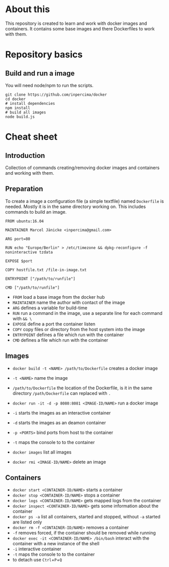 # About this
This repository is created to learn and work with docker images and containers.
It contains some base images and there Dockerfiles to work with them.

# Repository basics
## Build and run a image
You will need node/npm to run the scripts.

    git clone https://github.com/inpercima/docker
    cd docker
    # install dependencies
    npm install
    # build all images
    node build.js

# Cheat sheet
## Introduction
Collection of commands creating/removing docker images and containers and working with them.

## Preparation
To create a image a configuration file (a simple textfile) named `Dockerfile` is needed. Mostly it is in the same directory working on.
This includes commands to build an image.

    FROM ubuntu:16.04

    MAINTAINER Marcel Jänicke <inpercima@gmail.com>

    ARG port=80

    RUN echo "Europe/Berlin" > /etc/timezone && dpkg-reconfigure -f noninteractive tzdata

    EXPOSE $port

    COPY hostfile.txt /file-in-image.txt

    ENTRYPOINT ["/path/to/runfile"]

    CMD ["/path/to/runfile"]

* `FROM` load a base image from the docker hub
* `MAINTAINER` name the author with contact of the image
* `ARG` defines a variable for build-time
* `RUN` run a command in the image, use a separate line for each command with `&& \`
* `EXPOSE` define a port the container listen
* `COPY` copy files or directory from the host system into the image
* `ENTRYPOINT` defines a file which run with the container
* `CMD` defines a file which run with the container

## Images
* `docker build -t <NAME> /path/to/Dockerfile` creates a docker image
 * `-t <NAME>` name the image
 * `/path/to/Dockerfile` the location of the Dockerfile, is it in the same directory `/path/Dockerfile` can replaced
with `.`

* `docker run -it -d -p 8080:8081 <IMAGE-ID/NAME>` run a docker image
 * `-i` starts the images as an interactive container
 * `-d` starts the images as an deamon container
 * `-p <PORTS>` bind ports from host to the container
 * `-t` maps the console to to the container
* `docker images` list all images
* `docker rmi <IMAGE-ID/NAME>` delete an image

## Containers
* `docker start <CONTAINER-ID/NAME>` starts a container
* `docker stop <CONTAINER-ID/NAME>` stops a container
* `docker logs <CONTAINER-ID/NAME>` gets mapped logs from the container
* `docker inspect <CONTAINER-ID/NAME>` gets some information about the container
* `docker ps -a` list all containers, started and stopped, without `-a` started are listed only
* `docker rm -f <CONTAINER-ID/NAME>` removes a container
 * `-f` removes forced, if the container should be removed while running
* `docker exec -it <CONTAINER-ID/NAME> /bin/bash` interact with the container with a new instance of the shell
 * `-i` interactive container
 * `-t` maps the console to to the container
 * to detach use `Ctrl`+`P`+`Q`
